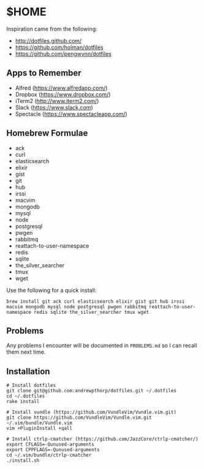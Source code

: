 # $HOME

Inspiration came from the following:

* http://dotfiles.github.com/
* https://github.com/holman/dotfiles
* https://github.com/pengwynn/dotfiles

## Apps to Remember

* Alfred (https://www.alfredapp.com/)
* Dropbox (https://www.dropbox.com/)
* iTerm2 (http://www.iterm2.com/)
* Slack (https://www.slack.com)
* Spectacle (https://www.spectacleapp.com/)

## Homebrew Formulae

* ack
* curl
* elasticsearch
* elixir
* gist
* git
* hub
* irssi
* macvim
* mongodb
* mysql
* node
* postgresql
* pwgen
* rabbitmq
* reattach-to-user-namespace
* redis
* sqlite
* the_silver_searcher
* tmux
* wget

Use the following for a quick install:

    brew install git ack curl elasticsearch elixir gist git hub irssi macvim mongodb mysql node postgresql pwgen rabbitmq reattach-to-user-namespace redis sqlite the_silver_searcher tmux wget

## Problems

Any problems I encounter will be documented in `PROBLEMS.md` so I can recall them next time.

## Installation

    # Install dotfiles
    git clone git@github.com:andrewpthorp/dotfiles.git ~/.dotfiles
    cd ~/.dotfiles
    rake install

    # Install vundle (https://github.com/VundleVim/Vundle.vim.git)
    git clone https://github.com/VundleVim/Vundle.vim.git ~/.vim/bundle/Vundle.vim
    vim +PluginInstall +qall

    # Install ctrlp-cmatcher (https://github.com/JazzCore/ctrlp-cmatcher/)
    export CFLAGS=-Qunused-arguments
    export CPPFLAGS=-Qunused-arguments
    cd ~/.vim/bundle/ctrlp-cmatcher
    ./install.sh
